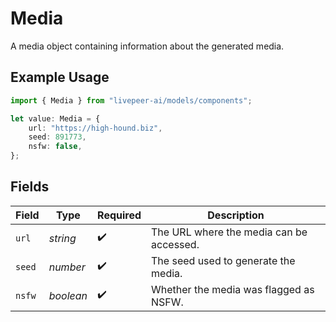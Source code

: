 # Media

A media object containing information about the generated media.

## Example Usage

```typescript
import { Media } from "livepeer-ai/models/components";

let value: Media = {
    url: "https://high-hound.biz",
    seed: 891773,
    nsfw: false,
};
```

## Fields

| Field                                    | Type                                     | Required                                 | Description                              |
| ---------------------------------------- | ---------------------------------------- | ---------------------------------------- | ---------------------------------------- |
| `url`                                    | *string*                                 | :heavy_check_mark:                       | The URL where the media can be accessed. |
| `seed`                                   | *number*                                 | :heavy_check_mark:                       | The seed used to generate the media.     |
| `nsfw`                                   | *boolean*                                | :heavy_check_mark:                       | Whether the media was flagged as NSFW.   |